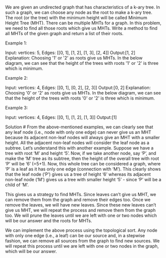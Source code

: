 We are given an undirected graph that has characteristics of a k-ary tree. In such a graph, we can choose any node as
the root to make a k-ary tree. The root (or the tree) with the minimum height will be called Minimum Height Tree (MHT).
There can be multiple MHTs for a graph. In this problem, we need to find all those roots which give us MHTs. Write a method
to find all MHTs of the given graph and return a list of their roots.

Example 1:

Input: vertices: 5, Edges: [[0, 1], [1, 2], [1, 3], [2, 4]]
Output:[1, 2]
Explanation: Choosing '1' or '2' as roots give us MHTs. In the below diagram, we can see that the
height of the trees with roots '1' or '2' is three which is minimum.

Example 2:

Input: vertices: 4, Edges: [[0, 1], [0, 2], [2, 3]]
Output:[0, 2]
Explanation: Choosing '0' or '2' as roots give us MHTs. In the below diagram, we can see that the
height of the trees with roots '0' or '2' is three which is minimum.

Example 3:

Input: vertices: 4, Edges: [[0, 1], [1, 2], [1, 3]]
Output:[1]

Solution #
From the above-mentioned examples, we can clearly see that any leaf node (i.e., node with only one edge) can never
give us an MHT because its adjacent non-leaf nodes will always give an MHT with a smaller height. All the adjacent
non-leaf nodes will consider the leaf node as a subtree. Let’s understand this with another example. Suppose we have
a tree with root ‘M’ and height ‘5’. Now, if we take another node, say ‘P’, and make the ‘M’ tree as its subtree,
then the height of the overall tree with root ‘P’ will be ‘6’ (=5+1). Now, this whole tree can be considered a graph,
where ‘P’ is a leaf as it has only one edge (connection with ‘M’). This clearly shows that the leaf node (‘P’) gives us
a tree of height ‘6’ whereas its adjacent non-leaf node (‘M’) gives us a tree with smaller height ‘5’ - since ‘P’ will be
a child of ‘M’.

This gives us a strategy to find MHTs. Since leaves can’t give us MHT, we can remove them from the graph and remove
their edges too. Once we remove the leaves, we will have new leaves. Since these new leaves can’t give us MHT, we will
repeat the process and remove them from the graph too. We will prune the leaves until we are left with one or two nodes
which will be our answer and the roots for MHTs.

We can implement the above process using the topological sort. Any node with only one edge (i.e., a leaf) can be
our source and, in a stepwise fashion, we can remove all sources from the graph to find new sources. We will repeat
this process until we are left with one or two nodes in the graph, which will be our answer.